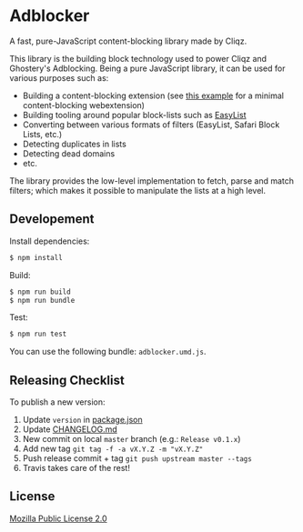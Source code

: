 # Adblocker

A fast, pure-JavaScript content-blocking library made by Cliqz.

This library is the building block technology used to power Cliqz and Ghostery's Adblocking. Being a pure JavaScript library, it can be used for various purposes such as:

* Building a content-blocking extension (see [this example](./example) for a minimal content-blocking webextension)
* Building tooling around popular block-lists such as [EasyList](https://github.com/easylist/easylist)
* Converting between various formats of filters (EasyList, Safari Block Lists, etc.)
* Detecting duplicates in lists
* Detecting dead domains
* etc.

The library provides the low-level implementation to fetch, parse and match filters; which makes it possible to manipulate the lists at a high level.

## Developement

Install dependencies:
```sh
$ npm install
```

Build:
```sh
$ npm run build
$ npm run bundle
```

Test:
```sh
$ npm run test
```

You can use the following bundle: `adblocker.umd.js`.

## Releasing Checklist

To publish a new version:

1. Update `version` in [package.json](./package.json)
2. Update [CHANGELOG.md](./CHANGELOG.md)
3. New commit on local `master` branch (e.g.: `Release v0.1.x`)
4. Add new tag `git tag -f -a vX.Y.Z -m "vX.Y.Z"`
5. Push release commit + tag `git push upstream master --tags`
6. Travis takes care of the rest!

## License

[Mozilla Public License 2.0](./LICENSE)
